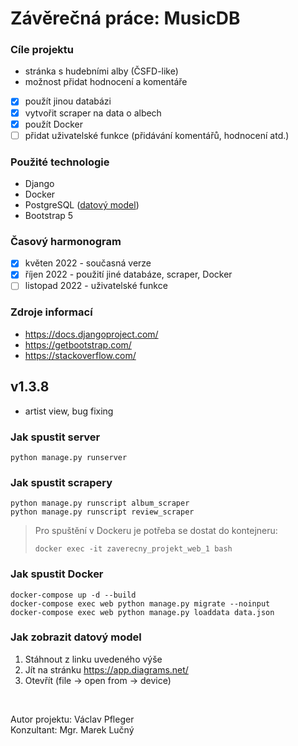 # Závěrečná práce: MusicDB

### Cíle projektu
 - stránka s hudebními alby (ČSFD-like)
 - možnost přidat hodnocení a komentáře
 - [x] použít jinou databázi
 - [x] vytvořit scraper na data o albech
 - [x] použít Docker
 - [ ] přidat uživatelské funkce (přidávání komentářů, hodnocení atd.)

### Použité technologie
 - Django
 - Docker
 - PostgreSQL ([datový model](https://drive.google.com/file/d/1iVIWZ0uJ85QCOSOrcJgmU03e6yA9e2oN/view?usp=sharing))
 - Bootstrap 5

### Časový harmonogram
- [x] květen 2022 - současná verze
- [x] říjen 2022 - použití jiné databáze, scraper, Docker
- [ ] listopad 2022 - uživatelské funkce

### Zdroje informací
- https://docs.djangoproject.com/
- https://getbootstrap.com/
- https://stackoverflow.com/


## v1.3.8

- artist view, bug fixing

### Jak spustit server
```
python manage.py runserver
```

### Jak spustit scrapery
```
python manage.py runscript album_scraper
python manage.py runscript review_scraper
```

> Pro spuštění v Dockeru je potřeba se dostat do kontejneru:
> ```
> docker exec -it zaverecny_projekt_web_1 bash
> ```

### Jak spustit Docker
```
docker-compose up -d --build
docker-compose exec web python manage.py migrate --noinput
docker-compose exec web python manage.py loaddata data.json
```

### Jak zobrazit datový model
1. Stáhnout z linku uvedeného výše
2. Jít na stránku https://app.diagrams.net/
3. Otevřít (file -> open from -> device)

&nbsp;

Autor projektu: Václav Pfleger<br/>Konzultant: Mgr. Marek Lučný
